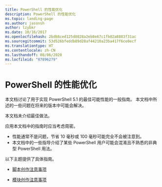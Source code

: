 ```yaml
---
title: PowerShell 的性能优化
description: PowerShell 的性能优化
ms.topic: landing-page
ms.author: jasonsh
author: lzybkr
ms.date: 10/16/2017
ms.openlocfilehash: 2bdb8ced125d8028a2eb8e67c1fb02a8883f31ac
ms.sourcegitcommit: 53d526bfeddb89d28af44210a23ba417f6ce0ecf
ms.translationtype: HT
ms.contentlocale: zh-CN
ms.lasthandoff: 08/06/2020
ms.locfileid: "87896279"
---
```

# <a name="performance-tuning-for-powershell"></a>PowerShell 的性能优化

本文档讨论了用于实现 PowerShell 5.1 的最佳可能性能的一般指南。 本文档中所述的一些问题在将来的版本中可能会解决。

本文档未介绍最佳做法。

应用本文档中的指南时应当考虑周密。
* 性能通常不是问题，节省 10 毫秒或 100 毫秒可能完全不会被注意到。
* 本文档中的一些指导介绍了某些 PowerShell 用户可能会混淆且不熟悉的非典型 PowerShell 用法。

以下主题提供了具体指南。

-   [脚本创作注意事项](script-authoring-considerations.md)

-   [模块创作注意事项](module-authoring-considerations.md)